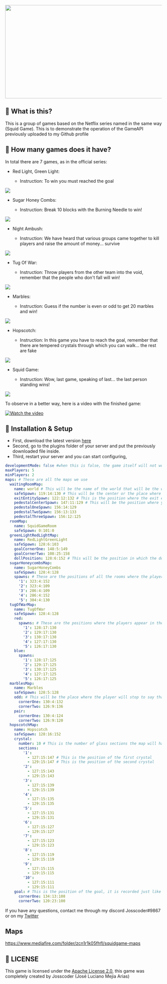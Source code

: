 <p align="center">
  <img height="300" src="https://i.imgur.com/odwLWJV.png" width="600" alt=""/>
</p>

## 🤔 What is this?

This is a group of games based on the Netflix series named in the same way (Squid Game). This is to demonstrate the operation of the GameAPI previously uploaded to my Github profile

## 🎲 How many games does it have?

In total there are 7 games, as in the official series:

- Red Light, Green Light:

  - Instruction: To win you must reached the goal

![](https://i.imgur.com/eQt3nV7.png)

- Sugar Honey Combs:

  - Instruction: Break 10 blocks with the Burning Needle to win!

![](https://i.imgur.com/RdXKsZW.png)

- Night Ambush:

  - Instruction: We have heard that various groups came together to kill players and raise the amount of money... survive

![](https://i.imgur.com/8OxrAXu.png)

- Tug Of War:

  - Instruction: Throw players from the other team into the void, remember that the people who don't fall will win!

![](https://i.imgur.com/5L0to5W.png)

- Marbles:

  - Instruction: Guess if the number is even or odd to get 20 marbles and win!

![](https://i.imgur.com/lUqYi7B.png)

- Hopscotch:

  - Instruction: In this game you have to reach the goal, remember that there are tempered crystals through which you can walk... the rest are fake

![](https://i.imgur.com/vNdUXfY.png)

- Squid Game:

  - Instruction: Wow, last game, speaking of last... the last person standing wins!

![](https://i.imgur.com/W4Yw2AP.png)

To observe in a better way, here is a video with the finished game:

[![Watch the video](https://i.imgur.com/w8D2Ty1.png)](https://youtu.be/Rr-WE7pSW_k)

## 🔨 Installation & Setup

- First, download the latest version [here](https://github.com/Josscoder/SquidGame/releases/latest)
- Second, go to the plugins folder of your server and put the previously downloaded file inside.
- Third, restart your server and you can start configuring,

```yml
developmentMode: false #when this is false, the game itself will not work, only developer settings, play sounds and get position are enabled
maxPlayers: 5
minPlayers: 2
maps: # These are all the maps we use
  waitingRoomMap:
    name: world # This will be the name of the world that will be the waiting room
    safeSpawn: 119:14:130 # This will be the center or the place where you always appear
    exitEntitySpawn: 122:12:132 # This is the position where the exit entity to the lobby will be
    pedestalCenterSpawn: 147:11:129 # This will be the position where you appear in the final stage, when the winner is on the pedestal
    pedestalOneSpawn: 156:14:129
    pedestalTwoSpawn: 156:13:133
    pedestalThreeSpawn: 156:12:125
  roomMap:
    name: SquidGameRoom
    safeSpawn: 0:101:0
  greenLightRedLightMap:
    name: RedLightGreenLight
    safeSpawn: 128:6:103
    goalCornerOne: 148:5:149
    goalCornerTwo: 108:25:158
    dollPosition: 128:6:152 # This will be the position in which the doll appears in the game red light green light
  sugarHoneycombsMap:
    name: SugarHoneyCombs
    safeSpawn: 128:4:128
    spawns: # These are the positions of all the rooms where the players appear to break the blocks
      '1': 323:4:152
      '2': 323:4:109
      '3': 286:4:109
      '4': 286:4:152
      '5': 304:4:130
  tugOfWarMap:
    name: TugOfWar
    safeSpawn: 128:4:128
    red:
      spawns: # These are the positions where the players appear in the game of Tug of War
        '1': 128:17:130
        '2': 129:17:130
        '3': 130:17:130
        '4': 127:17:130
        '5': 126:17:130
    blue:
      spawns:
        '1': 128:17:125
        '2': 129:17:125
        '3': 130:17:125
        '4': 127:17:125
        '5': 126:17:125
  marblesMap:
    name: Marbles
    safeSpawn: 128:5:128
    odd: # This will be the place where the player will stop to say that the number is odd, for this you have to get the upper corner and then the side corner at the bottom, covering the entire area
      cornerOne: 130:4:132
      cornerTwo: 126:9:136
    pair:
      cornerOne: 130:4:124
      cornerTwo: 126:9:120
  hopscotchMap:
    name: Hopscotch
    safeSpawn: 128:16:152
    crystal:
      number: 10 # This is the number of glass sections the map will have
      sections:
        '1':
          - 127:15:147 # This is the position of the first crystal
          - 129:15:147 # This is the position of the second crystal
        '2':
          - 127:15:143
          - 129:15:143
        '3':
          - 127:15:139
          - 129:15:139
        '4':
          - 127:15:135
          - 129:15:135
        '5':
          - 127:15:131
          - 129:15:131
        '6':
          - 127:15:127
          - 129:15:127
        '7':
          - 127:15:123
          - 129:15:123
        '8':
          - 127:15:119
          - 129:15:119
        '9':
          - 127:15:115
          - 129:15:115
        '10':
          - 127:15:111
          - 129:15:111
    goal: # This is the position of the goal, it is recorded just like the game of marbles
      cornerOne: 134:13:108
      cornerTwo: 120:23:100
```

If you have any questions, contact me through my discord Josscoder#9867 or on my [Twitter](https://twitter.com/Josscoder)

## Maps

https://www.mediafire.com/folder/zcn1r1k05fhfl/squidgame-maps

## 📜 LICENSE

This game is licensed under the [Apache License 2.0](https://github.com/Josscoder/SquidGame/blob/main/LICENSE), this game was completely created by Josscoder (José Luciano Mejia Arias)
